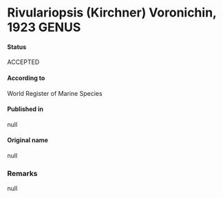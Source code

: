 Rivulariopsis (Kirchner) Voronichin, 1923 GENUS
=======

#### Status
ACCEPTED

#### According to
World Register of Marine Species

#### Published in
null

#### Original name
null

### Remarks
null